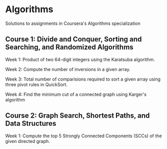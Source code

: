 # Algorithms
Solutions to assignments in Coursera's Algorithms specialization

## Course 1: Divide and Conquer, Sorting and Searching, and Randomized Algorithms

Week 1: Product of two 64-digit integers using the Karatsuba algorithm.

Week 2: Compute the number of inversions in a given array.

Week 3: Total number of comparisions required to sort a given array using three pivot rules in QuickSort.

Week 4: Find the minimum cut of a connected graph using Karger's algorithm
 
## Course 2: Graph Search, Shortest Paths, and Data Structures

Week 1: Compute the top 5 Strongly Connected Components (SCCs) of the given directed graph.

